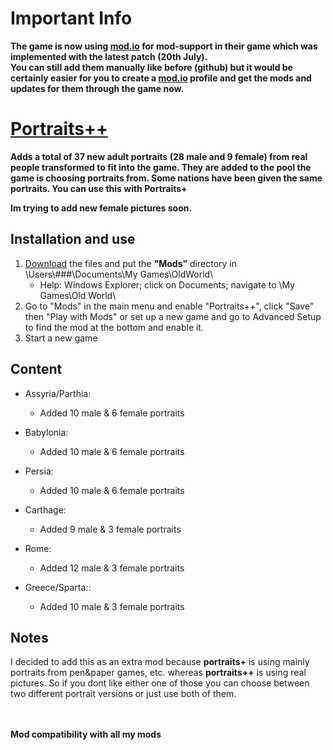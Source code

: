 # Important Info
**The game is now using [mod.io](https://oldworld.mod.io/) for mod-support in their game which was implemented with the latest patch (20th July).<br>
You can still add them manually like before (github) but it would be certainly easier for you to create a [mod.io](https://oldworld.mod.io/) profile and get the mods and updates for them through the game now.**

# [Portraits++](https://github.com/ShadowDuke/OW_Portraits-Plus-Plus/wiki)
**Adds a total of 37 new adult portraits (28 male and 9 female) from real people transformed to fit into the game. They are added to the pool the game is choosing portraits from. Some nations have been given the same portraits. You can use this with Portraits+**

**Im trying to add new female pictures soon.**

## Installation and use

1. [Download](https://github.com/ShadowDuke/OW_Portraits-Plus-Plus/archive/master.zip) the files and put the **"Mods"** directory in \Users\\###\Documents\My Games\OldWorld\
   - Help: Windows Explorer; click on Documents; navigate to \My Games\Old World\
2. Go to "Mods" in the main menu and enable "Portraits++", click "Save" then "Play with Mods" or set up a new game and go to Advanced Setup to find the mod at the bottom and enable it. 
3. Start a new game

## Content

- Assyria/Parthia:
   - Added 10 male & 6 female portraits
   
- Babylonia:
   - Added 10 male & 6 female portraits
   
- Persia:
   - Added 10 male & 6 female portraits
   
- Carthage:
   - Added 9 male & 3 female portraits
   
- Rome:
   - Added 12 male & 3 female portraits
   
- Greece/Sparta::
   - Added 10 male & 3 female portraits
   
## Notes

I decided to add this as an extra mod because **portraits+** is using mainly portraits from pen&paper games, etc. whereas **portraits++** is using real pictures. So if you dont like either one of those you can choose between two different portrait versions or just use both of them.

<br><br>
**Mod compatibility with all my mods**
